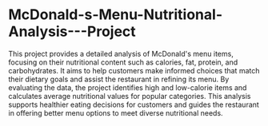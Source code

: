# McDonald-s-Menu-Nutritional-Analysis---Project

This project provides a detailed analysis of McDonald's menu items, focusing on their nutritional content such as calories, fat, protein, and carbohydrates. It aims to help customers make informed choices that match their dietary goals and assist the restaurant in refining its menu. By evaluating the data, the project identifies high and low-calorie items and calculates average nutritional values for popular categories. This analysis supports healthier eating decisions for customers and guides the restaurant in offering better menu options to meet diverse nutritional needs.
